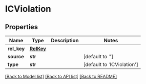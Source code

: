 # ICViolation

## Properties
Name | Type | Description | Notes
------------ | ------------- | ------------- | -------------
**rel_key** | [**RelKey**](RelKey.md) |  | 
**source** | **str** |  | [default to '']
**type** | **str** |  | [default to 'ICViolation']

[[Back to Model list]](../README.md#documentation-for-models) [[Back to API list]](../README.md#documentation-for-api-endpoints) [[Back to README]](../README.md)



